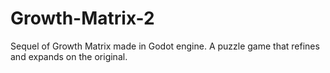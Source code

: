 # Growth-Matrix-2
Sequel of Growth Matrix made in Godot engine. A puzzle game that refines and expands on the original.
